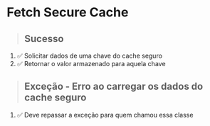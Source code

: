 # Fetch Secure Cache

> ## Sucesso
1.  ✅ Solicitar dados de uma chave do cache seguro
2.  ✅ Retornar o valor armazenado para aquela chave

> ## Exceção - Erro ao carregar os dados do cache seguro
1.  ✅ Deve repassar a exceção para quem chamou essa classe